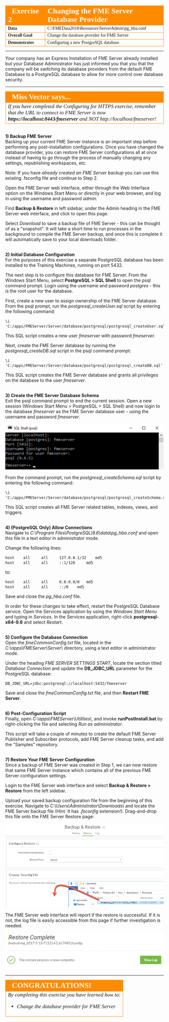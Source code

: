 <!--Exercise Section-->

<table style="border-spacing: 0px;border-collapse: collapse;font-family:serif">
<tr>
<td width=25% style="vertical-align:middle;background-color:darkorange;border: 2px solid darkorange">
<i class="fa fa-cogs fa-lg fa-pull-left fa-fw" style="color:white;padding-right: 12px;vertical-align:text-top"></i>
<span style="color:white;font-size:x-large;font-weight: bold">Exercise 2</span>
</td>
<td style="border: 2px solid darkorange;background-color:darkorange;color:white">
<span style="color:white;font-size:x-large;font-weight: bold">Changing the FME Server Database Provider</span>
</td>
</tr>

<tr>
<td style="border: 1px solid darkorange; font-weight: bold">Data</td>
<td style="border: 1px solid darkorange">C:\FMEData2018\Resources\ServerAdmin\pg_hba.conf</td>
</tr>

<tr>
<td style="border: 1px solid darkorange; font-weight: bold">Overall Goal</td>
<td style="border: 1px solid darkorange">Change the database provider for FME Server</td>
</tr>

<tr>
<td style="border: 1px solid darkorange; font-weight: bold">Demonstrates</td>
<td style="border: 1px solid darkorange">Configuring a new PostgreSQL database</td>
</tr>

</table>

---

Your company has an Express Installation of FME Server already installed but your Database Administrator has just informed you that you that the company will be switching its database providers from the default FME Database to a PostgreSQL database to allow for more control over database security.

---

<!--Miss Vector says...--> 

<table style="border-spacing: 0px">
<tr>
<td style="vertical-align:middle;background-color:darkorange;border: 2px solid darkorange">
<i class="fa fa-quote-left fa-lg fa-pull-left fa-fw" style="color:white;padding-right: 12px;vertical-align:text-top"></i>
<span style="color:white;font-size:x-large;font-weight: bold;font-family:serif">Miss Vector says...</span>
</td>
</tr>

<tr>
<td style="border: 1px solid darkorange">
<span style="font-family:serif; font-style:italic; font-size:larger">
If you have completed the Configuring for HTTPS exercise, remember that the URL to connect to FME Server is now </span><span style="font-family:serif; font-style:italic; font-weight:bold; font-size:larger">https://localhost:8443/fmeserver</span><span style="font-family:serif; font-style:italic; font-size:larger"> and NOT http://localhost/fmeserver!
</span>
</td>
</tr>
</table>


<br>**1) Backup FME Server**
<br>Backing up your current FME Server instance is an important step before performing any post-installation configurations. Once you have changed the database provider, you can restore FME Server configurations all at once instead of having to go through the process of manually changing any settings, republishing workspaces, etc.

Note: If you have *already created an FME Server backup* you can use this existing .fsconfig file and continue to Step 2.

Open the FME Server web interface, either through the Web Interface option on the Windows Start Menu or directly in your web browser, and log in using the username and password *admin*.

Find **Backup & Restore** in left sidebar, under the Admin heading in the FME Server web interface, and click to open this page.

Select *Download* to save a backup file of FME Server - this can be thought of as a "snapshot". It will take a short time to run processes in the background to compile the FME Server backup, and once this is complete it will automatically save to your local downloads folder.


<br>**2) Initial Database Configuration**
<br>For the purposes of this exercise a separate PostgreSQL database has been installed to the Training Machines, running on port 5432. 

The next step is to configure this database for FME Server. From the Windows Start Menu, select **PostgreSQL &gt; SQL Shell** to open the psql command prompt. Login using the username and password *postgres* - this is the root user for the database.

First, create a new user to assign ownership of the FME Server database. From the psql prompt, run the *postgresql\_createUser.sql* script by entering the following command:
		
	\i 'C:/apps/FMEServer/Server/database/postgresql/postgresql_createUser.sql'
	
This SQL script creates a new user *fmeserver* with password *fmeserver*.

Next, create the FME Server database by running the *postgresql\_createDB.sql* script in the psql command prompt:

	\i 'C:/apps/FMEServer/Server/database/postgresql/postgresql_createDB.sql'

This SQL script creates the FME Server database and grants all privileges on the database to the user *fmeserver*.


<br>**3) Create the FME Server Database Schema**
<br>Exit the psql command prompt to end the current session. Open a new session (Windows Start Menu &gt; PostgreSQL &gt; SQL Shell) and now login to the database *fmeserver* as the FME Server database user - using the username and password *fmeserver*.

![](./Images/4.410.SQLShell_fmeserver.png)

From the command prompt, run the *postgresql\_createSchema.sql* script by entering the following command:

	\i 'C:/apps/FMEServer/Server/database/postgresql/postgresql_createSchema.sql'
	
This SQL script creates all FME Server related tables, indexes, views, and triggers.


<br>**4) (PostgreSQL Only) Allow Connections**
<br>Navigate to *C:\Program Files\PostgreSQL\9.6\data\pg_hba.conf* and open this file in a text editor in administrator mode.

Change the following lines:

	host	all		all		127.0.0.1/32	md5
	host	all		all		::1/128		md5

to:

	host	all		all 	0.0.0.0/0	md5
	host	all		all		::/0	md5

Save and close the *pg_hba.conf* file.

In order for these changes to take effect, restart the PostgreSQL Database service. Open the Services application by using the *Windows Start Menu* and typing in *Services*. In the Services application, right-click **postgresql-x64-9.6** and select *Restart*.


<br>**5) Configure the Database Connection**
<br>Open the *fmeCommonConfig.txt* file, located in the *C:\apps\FMEServer\Server\\* directory, using a text editor in administrator mode.

Under the heading *FME SERVER SETTINGS START*, locate the section titled *Database Connection* and update the **DB_JDBC_URL** parameter for the PostgreSQL database:

	DB_JDBC_URL=jdbc:postgresql://localhost:5432/fmeserver

Save and close the *fmeCommonConfig.txt* file, and then **Restart FME Server**.


<br>**6) Post-Configuration Script**
<br>Finally, open *C:\apps\FMEServer\Utilities\\*, and invoke **runPostInstall.bat** by right-clicking the file and selecting *Run as administrator*.

This script will take a couple of minutes to create the default FME Server Publisher and Subscriber protocols, add FME Server cleanup tasks, and add the "Samples" repository.


<br>**7) Restore Your FME Server Configuration**
<br>Since a backup of FME Server was created in Step 1, we can now restore that same FME Server instance which contains all of the previous FME Server configuration settings.

Login to the FME Server web interface and select **Backup & Restore &gt; Restore** from the left sidebar.

Upload your saved backup configuration file from the beginning of this exercise. Navigate to *C:\Users\Administrator\Downloads\\* and locate the FME Server backup file (Hint: It has *.fsconfig* extension!). Drag-and-drop this file onto the FME Server Restore page:

![](./Images/4.411.RestoreConfiguration.png)

The FME Server web interface will report if the restore is successful. If it is not, the log file is easily accessible from this page if further investigation is needed.

![](./Images/4.412.RestoreSuccess.png)

---

<!--Exercise Congratulations Section--> 

<table style="border-spacing: 0px">
<tr>
<td style="vertical-align:middle;background-color:darkorange;border: 2px solid darkorange">
<i class="fa fa-thumbs-o-up fa-lg fa-pull-left fa-fw" style="color:white;padding-right: 12px;vertical-align:text-top"></i>
<span style="color:white;font-size:x-large;font-weight: bold;font-family:serif">CONGRATULATIONS!</span>
</td>
</tr>

<tr>
<td style="border: 1px solid darkorange">
<span style="font-family:serif; font-style:italic; font-size:larger">
By completing this exercise you have learned how to:
<br>
<ul><li>Change the database provider for FME Server</li></ul>
</span>
</td>
</tr>
</table>
